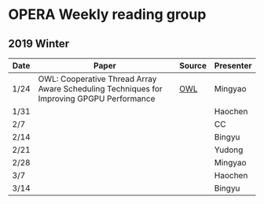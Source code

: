 # OPERA Weekly reading group


## 2019 Winter

| Date        |   Paper   |   Source       |  Presenter |
| ------------- |-------------| -----| -----| 
| 1/24 | OWL: Cooperative Thread Array Aware Scheduling Techniques for Improving GPGPU Performance | [OWL](https://users.ece.cmu.edu/~omutlu/pub/owl_asplos13.pdf) | Mingyao | 
| 1/31 |  |  | Haochen|
| 2/7  |  |  | CC |
| 2/14 |  |  | Bingyu |
| 2/21 |  |  | Yudong |
| 2/28 |  |  | Mingyao |
| 3/7  |  |  | Haochen |
| 3/14 |  |  | Bingyu |
